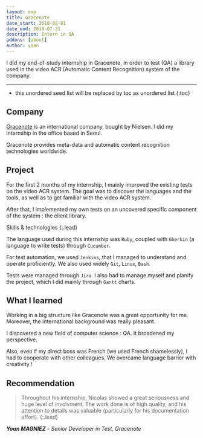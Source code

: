 ```yaml
---
layout: exp
title: Gracenote
date_start: 2018-02-01
date_end: 2018-07-31
description: Intern in QA 
addons: [about]
author: yoan
---
```


I did my end-of-study internship in Gracenote, in order to test (QA) a library used in the video ACR (Automatic Content Recognition) system of the company.

---

* this unordered seed list will be replaced by toc as unordered list
{:toc}

## Company

[Gracenote](http://www.gracenote.com/) is an international company, bought by Nielsen. I did my internship in the office based in Seoul. 

Gracenote provides meta-data and automatic content recognition technologies worldwide. 

## Project

For the first 2 months of my internship, I mainly improved the existing tests on the video ACR system.
The goal was to discover the languages and the tools, as well as to get familiar with the video ACR system.

After that, I implemented my own tests on an uncovered specific component of the system : the client library. 

Skills & technologies
{:.lead}

The language used during this internship was `Ruby`, coupled with `Gherkin` (a language to write tests) through `Cucumber`.

For test automation, we used `Jenkins`, that I managed to understand and operate proficiently. We also used widely `Git`, `Linux`, `Bash`.

Tests were managed through `Jira`. I also had to manage myself and planify the project, which I did mainly through `Gantt` charts.

## What I learned

Working in a big structure like Gracenote was a great opportunity for me. Moreover, the international background was really pleasant.

I discovered a new field of computer science : QA. It broadened my perspective.

Also, even if my direct boss was French (we used French shamelessly), I had to cooperate with other colleagues. We overcame language barrier with creativity !

## Recommendation

> Throughout his internship, Nicolas showed a great seriousness and huge level of involvment. The work done is of high quality, and his attention to details was valuable (particularly for his documentation effort).
{:.lead}

_**Yoan MAGNIEZ** - Senior Developer in Test, Gracenote_